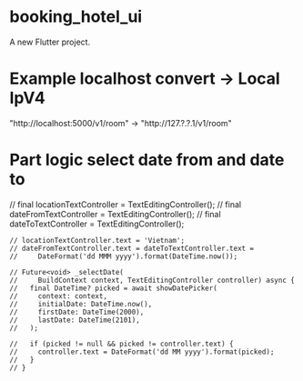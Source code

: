 # booking_hotel_ui

A new Flutter project.

# Example localhost convert -> Local IpV4
"http://localhost:5000/v1/room" -> "http://127.?.?.1/v1/room" 


# Part logic select date from and date to 
// final locationTextController = TextEditingController();
    // final dateFromTextController = TextEditingController();
    // final dateToTextController = TextEditingController();

    // locationTextController.text = 'Vietnam';
    // dateFromTextController.text = dateToTextController.text =
    //     DateFormat('dd MMM yyyy').format(DateTime.now());

    // Future<void> _selectDate(
    //     BuildContext context, TextEditingController controller) async {
    //   final DateTime? picked = await showDatePicker(
    //     context: context,
    //     initialDate: DateTime.now(),
    //     firstDate: DateTime(2000),
    //     lastDate: DateTime(2101),
    //   );

    //   if (picked != null && picked != controller.text) {
    //     controller.text = DateFormat('dd MM yyyy').format(picked);
    //   }
    // }